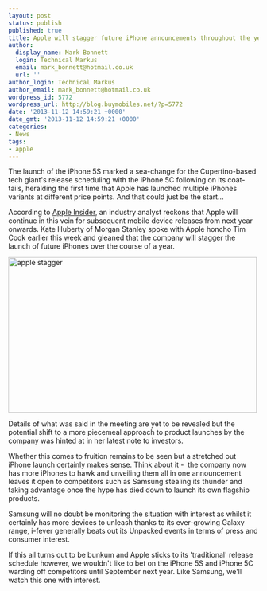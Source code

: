 ```yaml
---
layout: post
status: publish
published: true
title: Apple will stagger future iPhone announcements throughout the year
author:
  display_name: Mark Bonnett
  login: Technical Markus
  email: mark_bonnett@hotmail.co.uk
  url: ''
author_login: Technical Markus
author_email: mark_bonnett@hotmail.co.uk
wordpress_id: 5772
wordpress_url: http://blog.buymobiles.net/?p=5772
date: '2013-11-12 14:59:21 +0000'
date_gmt: '2013-11-12 14:59:21 +0000'
categories:
- News
tags:
- apple
---
```

<p><span class="postStandFirst">The launch of the iPhone 5S marked a sea-change for the Cupertino-based tech giant's release scheduling with the iPhone 5C following on its coat-tails, heralding the first time that Apple has launched multiple iPhones variants at different price points. And that could just be the start...</span></p>
<p>According to&nbsp;<a href="http://appleinsider.com/articles/13/11/06/analyst-predicts-two-iphone-releases-per-year-after-meeting-with-apples-ceo-cfo" target="_blank">Apple Insider</a>, an industry analyst reckons that Apple will continue in this vein for subsequent mobile device releases from next year onwards. Kate Huberty of Morgan Stanley spoke with Apple honcho Tim Cook earlier this week and gleaned that the company will stagger the launch of future iPhones over the course of a year.</p>
<p><img class="aligncenter size-full wp-image-5773" alt="apple stagger" src="https://a1comms-blog-buymobiles.storage.googleapis.com/2014/10/apple-stagger.jpg" width="500" height="312" /></p>
<p>Details of what was said in the meeting are yet to be revealed but the potential shift to a more piecemeal approach to product launches by the company was hinted at in her latest note to investors.</p>
<p>Whether this comes to fruition remains to be seen but a stretched out iPhone launch certainly makes sense. Think about it -&nbsp; the company now has more iPhones to hawk and unveiling them all in one announcement leaves it open to competitors such as Samsung stealing its thunder and taking advantage once the hype has died down to launch its own flagship products.</p>
<p>Samsung will no doubt be monitoring the situation with interest as whilst it certainly has more devices to unleash thanks to its ever-growing Galaxy range, i-fever generally beats out its Unpacked events in terms of press and consumer interest.</p>
<p>If this all turns out to be bunkum and Apple sticks to its 'traditional' release schedule however, we wouldn't like to bet on the iPhone 5S and iPhone 5C warding off competitors until September next year. Like Samsung, we'll watch this one with interest.</p>
<p>&nbsp;</p>
